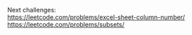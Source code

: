 Next challenges:  
https://leetcode.com/problems/excel-sheet-column-number/
https://leetcode.com/problems/subsets/